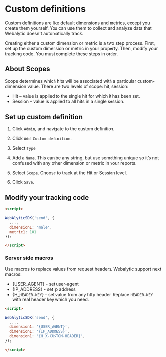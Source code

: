 # Custom definitions

Custom definitions are like default dimensions and metrics, except you create them yourself. You can use them to collect and analyze data that Webalytic doesn't automatically track.

Creating either a custom dimension or metric is a two step process. First, set up the custom dimension or metric in your property. Then, modify your tracking code. You must complete these steps in order.

## About Scopes

Scope determines which hits will be associated with a particular custom-dimension value. There are two levels of scope: hit, session:

- Hit – value is applied to the single hit for which it has been set.
- Session – value is applied to all hits in a single session.

## Set up custom definition

1. Click `Admin`, and navigate to the custom definition.

2. Click `Add Custom definition`.

3. Select `Type`

4. Add a `Name`. This can be any string, but use something unique so it’s not confused with any other dimension or metric in your reports.

5. Select `Scope`. Choose to track at the Hit or Session level.

7. Click `Save`.

## Modify your tracking code

```html
<script>

WebAlyticSDK('send', {
  ...,
  dimension1: 'male',
  metric1: 101
});

</script>
```

### Server side macros

Use macros to replace values from request headers. Webalytic support next macros:

- {USER_AGENT} - set user-agent
- {IP_ADDRESS} - set ip address
- {H_```HEADER-KEY```} - set value from any http header. Replace ```HEADER-KEY``` with real header key which you need. 

```html
<script>

WebAlyticSDK('send', {
  ...,
  dimension1: '{USER_AGENT}', 
  dimension1: '{IP_ADDRESS}', 
  dimension1: '{H_X-CUSTOM-HEADER}',
});

</script>
```
      
